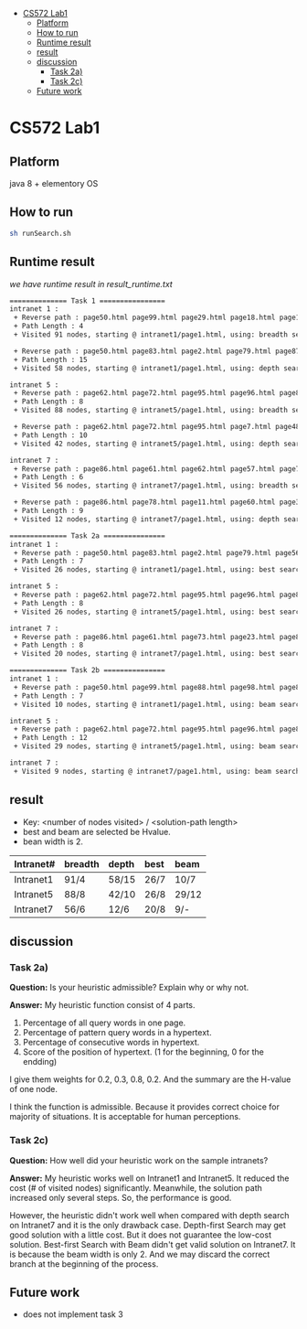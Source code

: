 <!-- TOC START min:1 max:3 link:true asterisk:false update:true -->
- [CS572 Lab1](#cs572-lab1)
  - [Platform](#platform)
  - [How to run](#how-to-run)
  - [Runtime result](#runtime-result)
  - [result](#result)
  - [discussion](#discussion)
    - [Task 2a)](#task-2a)
    - [Task 2c)](#task-2c)
  - [Future work](#future-work)
<!-- TOC END -->



# CS572 Lab1

## Platform

java 8 + elementory OS

## How to run

```sh
sh runSearch.sh
```

## Runtime result

*we have runtime result in result_runtime.txt*

```sh
============== Task 1 ================
intranet 1 :
 + Reverse path : page50.html page99.html page29.html page18.html page1.html
 + Path Length : 4
 + Visited 91 nodes, starting @ intranet1/page1.html, using: breadth search.

 + Reverse path : page50.html page83.html page2.html page79.html page87.html page93.html page68.html page30.html page84.html page42.html page25.html page78.html page39.html page60.html page23.html page1.html
 + Path Length : 15
 + Visited 58 nodes, starting @ intranet1/page1.html, using: depth search.

intranet 5 :
 + Reverse path : page62.html page72.html page95.html page96.html page87.html page89.html page99.html page40.html page1.html
 + Path Length : 8
 + Visited 88 nodes, starting @ intranet5/page1.html, using: breadth search.

 + Reverse path : page62.html page72.html page95.html page7.html page48.html page68.html page97.html page5.html page99.html page40.html page1.html
 + Path Length : 10
 + Visited 42 nodes, starting @ intranet5/page1.html, using: depth search.

intranet 7 :
 + Reverse path : page86.html page61.html page62.html page57.html page71.html page48.html page1.html
 + Path Length : 6
 + Visited 56 nodes, starting @ intranet7/page1.html, using: breadth search.

 + Reverse path : page86.html page78.html page11.html page60.html page39.html page90.html page57.html page71.html page48.html page1.html
 + Path Length : 9
 + Visited 12 nodes, starting @ intranet7/page1.html, using: depth search.

============== Task 2a ===============
intranet 1 :
 + Reverse path : page50.html page83.html page2.html page79.html page56.html page95.html page18.html page1.html
 + Path Length : 7
 + Visited 26 nodes, starting @ intranet1/page1.html, using: best search.

intranet 5 :
 + Reverse path : page62.html page72.html page95.html page96.html page87.html page89.html page99.html page40.html page1.html
 + Path Length : 8
 + Visited 26 nodes, starting @ intranet5/page1.html, using: best search.

intranet 7 :
 + Reverse path : page86.html page61.html page73.html page23.html page89.html page19.html page8.html page48.html page1.html
 + Path Length : 8
 + Visited 20 nodes, starting @ intranet7/page1.html, using: best search.

============== Task 2b ===============
intranet 1 :
 + Reverse path : page50.html page99.html page88.html page98.html page84.html page58.html page70.html page1.html
 + Path Length : 7
 + Visited 10 nodes, starting @ intranet1/page1.html, using: beam search.

intranet 5 :
 + Reverse path : page62.html page72.html page95.html page96.html page87.html page89.html page99.html page40.html page83.html page8.html page93.html page70.html page1.html
 + Path Length : 12
 + Visited 29 nodes, starting @ intranet5/page1.html, using: beam search.

intranet 7 :
 + Visited 9 nodes, starting @ intranet7/page1.html, using: beam search.

```

## result

- Key: \<number of nodes visited\> / \<solution-path length\>
- best and beam are selected be Hvalue.
- bean width is 2.

| Intranet#    | breadth     | depth    | best |   beam
| :------------- | :------ | :----- | :---- | :--- |
| Intranet1       | 91/4   |  58/15 | 26/7  | 10/7 |
| Intranet5       | 88/8   |  42/10 | 26/8  | 29/12 |
| Intranet7       | 56/6   |  12/6  | 20/8  | 9/- |


## discussion

### Task 2a)

**Question:** Is your heuristic admissible? Explain why or why not.

**Answer:** My heuristic function consist of 4 parts.
1. Percentage of all query words in one page.
2. Percentage of pattern query words in a hypertext.
3. Percentage of consecutive words in hypertext.
4. Score of the position of hypertext. (1 for the beginning, 0 for the endding)

I give them weights for 0.2, 0.3, 0.8, 0.2. And the summary are the H-value of one node.

I think the function is admissible. Because it provides correct choice for majority of situations. It is acceptable for human perceptions.

### Task 2c)

**Question:** How well did your heuristic work on the sample intranets?

**Answer:** My heuristic works well on Intranet1 and Intranet5. It reduced the cost (# of visited nodes) significantly. Meanwhile, the solution path increased only several steps. So, the performance is good.

However, the heuristic didn't work well when compared with depth search on Intranet7 and it is the only drawback case. Depth-first Search may get good solution with a little cost. But it does not guarantee the low-cost solution. Best-first Search with Beam didn't get valid solution on Intranet7. It is because the beam width is only 2. And we may discard the correct branch at the beginning of the process.  

## Future work

- does not implement task 3
